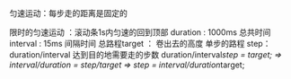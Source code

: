 匀速运动：每步走的距离是固定的

限时的匀速运动 ：滚动条1s内匀速的回到顶部
duration : 1000ms 总共时间
interval : 15ms 间隔时间
总路程target ： 卷出去的高度
单步的路程 step：
 duration/interval 达到目的地需要走的步数
 duration/interval*step = target; 
=> interval/duration = step/target
=> step  = interval/duration*target;
